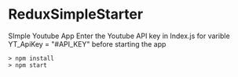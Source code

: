 # ReduxSimpleStarter

SImple Youtube App
Enter the Youtube API key in Index.js for varible
YT_ApiKey = "#API_KEY" before starting the app

```
> npm install
> npm start
```
